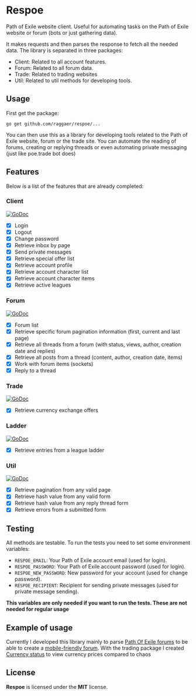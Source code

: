 # Respoe

Path of Exile website client. Useful for automating tasks on the Path of Exile website or forum (bots or just gathering data).

It makes requests and then parses the response to fetch all the needed data. The library is separated in three packages:

- Client: Related to all account features.
- Forum: Related to all forum data.
- Trade: Related to trading websites
- Util: Related to util methods for developing tools.

## Usage

First get the package:

`go get github.com/raggaer/respoe/...`

You can then use this as a library for developing tools related to the Path of Exile website, forum or the trade site. You can automate the reading of forums, creating or replying threads or even automating private messaging (just like poe.trade bot does)

## Features

Below is a list of the features that are already completed:

### Client

[![GoDoc](https://godoc.org/github.com/Raggaer/respoe/client?status.svg)](http://godoc.org/github.com/Raggaer/respoe/client)

- [x] Login
- [x] Logout
- [x] Change password
- [x] Retrieve inbox by page
- [x] Send private messages
- [x] Retrieve special offer list
- [x] Retrieve account profile
- [x] Retrieve account character list
- [x] Retrieve account character items
- [x] Retrieve active leagues

### Forum

[![GoDoc](https://godoc.org/github.com/Raggaer/respoe/forum?status.svg)](http://godoc.org/github.com/Raggaer/respoe/forum)

- [x] Forum list
- [x] Retrieve specific forum pagination information (first, current and last page)
- [x] Retrieve all threads from a forum (with status, views, author, creation date and replies)
- [x] Retrieve all posts from a thread (content, author, creation date, items)
- [x] Work with forum items (sockets)
- [x] Reply to a thread

### Trade

[![GoDoc](https://godoc.org/github.com/Raggaer/respoe/trade?status.svg)](http://godoc.org/github.com/Raggaer/respoe/trade)

- [x] Retrieve currency exchange offers

### Ladder

[![GoDoc](https://godoc.org/github.com/Raggaer/respoe/ladder?status.svg)](http://godoc.org/github.com/Raggaer/respoe/ladder)

- [x] Retrieve entries from a league ladder

### Util

[![GoDoc](https://godoc.org/github.com/Raggaer/respoe/util?status.svg)](http://godoc.org/github.com/Raggaer/respoe/util)

- [x] Retrieve pagination from any valid page
- [x] Retrieve hash value from any valid form
- [x] Retrieve hash value from any reply thread form
- [x] Retrieve errors from a submitted form

## Testing

All methods are testable. To run the tests you need to set some environment variables:

- `RESPOE_EMAIL`: Your Path of Exile account email (used for login).
- `RESPOE_PASSWORD`: Your Path of Exile account password (used for login).
- `RESPOE_NEW_PASSWORD`: New password for your account (used for change password).
- `RESPOE_RECIPIENT`: Recipient for sending private messages (used for private message sending).

**This variables are only needed if you want to run the tests. These are not needed for regular usage**

## Example of usage

Currently I developed this library mainly to parse [Path Of Exile forums](https://www.pathofexile.com/forum) to be able to create
a [mobile-friendly forum](https://respoe.xyz). With the trading package I created [Currency status](https://respoe.xyz/currency/chaos) to view currency prices compared to chaos

## License

**Respoe** is licensed under the **MIT** license.
